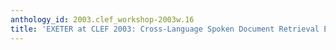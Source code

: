 ```yaml
---
anthology_id: 2003.clef_workshop-2003w.16
title: 'EXETER at CLEF 2003: Cross-Language Spoken Document Retrieval Experiments'
---
```

